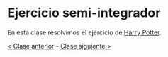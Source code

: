 # Ejercicio semi-integrador

En esta clase resolvimos el ejercicio de [Harry Potter](https://github.com/pdep-mit/ejemplos-de-clase-prolog/blob/master/clase4.pl).

[< Clase anterior](https://github.com/pdep-mit/bitacora-de-clase/blob/master/clase-13.md) - [Clase siguiente >](https://github.com/pdep-mit/bitacora-de-clase/blob/master/clase-15.md)
